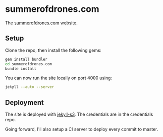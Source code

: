 # summerofdrones.com

The [summerofdrones.com](summerofdrones.com ) website.

## Setup

Clone the repo, then install the following gems:

``` sh
gem install bundler
cd summerofdrones.com
bundle install
```

You can now run the site locally on port 4000 using:

```bash
jekyll --auto --server
```

## Deployment

The site is deployed with
[jekyll-s3](https://github.com/laurilehmijoki/jekyll-s3). The credentials are
in the credentials repo.

Going forward, I'll also setup a CI server to deploy every commit to master.
